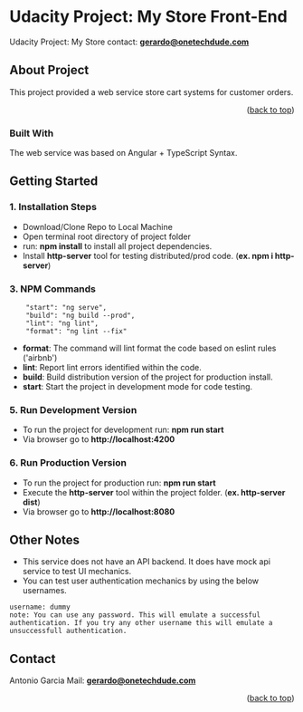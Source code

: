# Udacity Project: My Store Front-End
Udacity Project: My Store
contact: **gerardo@onetechdude.com**

<div id="top"></div>

## About Project

This project provided a web service store cart systems for customer orders.

<p align="right">(<a href="#top">back to top</a>)</p>

### Built With

The web service was based on Angular + TypeScript Syntax.

## Getting Started

### 1. Installation Steps

- Download/Clone Repo to Local Machine
- Open terminal root directory of project folder
- run: **npm install** to install all project dependencies.
- Install **http-server** tool for testing distributed/prod code. (**ex. npm i http-server**)

### 3. NPM Commands

```
    "start": "ng serve",
    "build": "ng build --prod",
    "lint": "ng lint",
    "format": "ng lint --fix"
```

- **format**: The command will lint format the code based on eslint rules ('airbnb')
- **lint**: Report lint errors identified within the code.
- **build**: Build distribution version of the project for production install.
- **start**: Start the project in development mode for code testing.

### 5. Run Development Version

- To run the project for development run: **npm run start**
- Via browser go to **http://localhost:4200**

### 6. Run Production Version

- To run the project for production run: **npm run start**
- Execute the **http-server** tool within the project folder. (**ex. http-server dist**)
- Via browser go to **http://localhost:8080**

## Other Notes

- This service does not have an API backend. It does have mock api service to test UI mechanics.
- You can test user authentication mechanics by using the below usernames.
  
```
username: dummy
note: You can use any password. This will emulate a successful authentication. If you try any other username this will emulate a unsuccessfull authentication.
```


## Contact
Antonio Garcia
Mail: **gerardo@onetechdude.com**

<p align="right">(<a href="#top">back to top</a>)</p>
